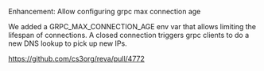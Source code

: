 Enhancement: Allow configuring grpc max connection age

We added a GRPC_MAX_CONNECTION_AGE env var that allows limiting the lifespan of connections. A closed connection triggers grpc clients to do a new DNS lookup to pick up new IPs.

https://github.com/cs3org/reva/pull/4772
